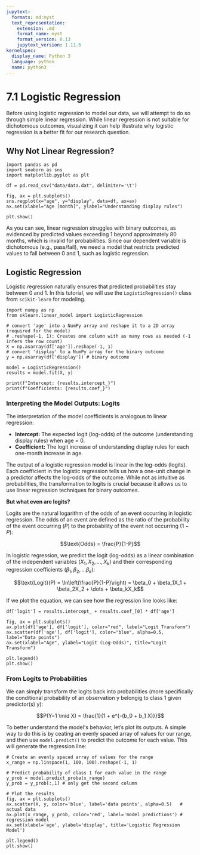 ```yaml
---
jupytext:
  formats: md:myst
  text_representation:
    extension: .md
    format_name: myst
    format_version: 0.13
    jupytext_version: 1.11.5
kernelspec:
  display_name: Python 3
  language: python
  name: python3
---
```


# 7.1 Logistic Regression

Before using logistic regression to model our data, we will attempt to do so through simple linear regression. While linear regression is not suitable for dichotomous outcomes, visualizing it can help illustrate why logistic regression is a better fit for our research question.

## Why Not Linear Regression?

```{code-cell}
import pandas as pd
import seaborn as sns
import matplotlib.pyplot as plt

df = pd.read_csv("data/data.dat", delimiter='\t')

fig, ax = plt.subplots()
sns.regplot(x="age", y="display", data=df, ax=ax)
ax.set(xlabel="Age [month]", ylabel="Understanding display rules")

plt.show()
```

As you can see, linear regression struggles with binary outcomes, as evidenced by predicted values exceeding 1 beyond approximately 80 months, which is invalid for probabilities. Since our dependent variable is dichotomous (e.g., pass/fail), we need a model that restricts predicted values to fall between 0 and 1, such as logistic regression.


## Logistic Regression

Logistic regression naturally ensures that predicted probabilities stay between 0 and 1. In this tutorial, we will use the `LogisticRegression()` class from `scikit-learn` for modeling.

```{code-cell}
import numpy as np
from sklearn.linear_model import LogisticRegression

# convert 'age' into a NumPy array and reshape it to a 2D array (required for the model)
# .reshape(-1, 1): Creates one column with as many rows as needed (-1 infers the row count)
X = np.asarray(df['age']).reshape(-1, 1) 
# convert 'display' to a NumPy array for the binary outcome
y = np.asarray(df['display']) # binary outcome

model = LogisticRegression()
results = model.fit(X, y)

print(f"Intercept: {results.intercept_}")
print(f"Coefficients: {results.coef_}")
```

### Interpreting the Model Outputs: Logits

The interpretation of the model coefficients is analogous to linear regression:
- **Intercept:** The expected logit (log-odds) of the outcome (understanding display rules) when age = 0.
- **Coefficient:** The logit increase of understanding display rules for each one-month increase in age.

The output of a logistic regression model is linear in the log-odds (logits). Each coefficient in the logistic regression tells us how a one-unit change in a predictor affects the log-odds of the outcome. While not as intuitive as probabilities, the transformation to logits is crucial because it allows us to use linear regression techniques for binary outcomes. 

**But what even are logits?**

Logits are the natural logarithm of the odds of an event occurring in logistic regression. The odds of an event are defined as the ratio of the probability of the event occurring ($P$) to the probability of the event not occurring $(1-P)$:

$$\text{Odds} = \frac{P}{1-P}$$

In logistic regression, we predict the logit (log-odds) as a linear combination of the independent variables 
$(X_1, X_2, \dots, X_k)$ and their corresponding regression coefficients $(\beta_1, \beta_2, \dots \beta_k)$:

$$\text{Logit}(P) = \ln\left(\frac{P}{1-P}\right) = \beta_0 + \beta_1X_1 + \beta_2X_2 + \dots + \beta_kX_k$$

If we plot the equation, we can see how the regression line looks like:

```{code-cell}
df['logit'] = results.intercept_ + results.coef_[0] * df['age']

fig, ax = plt.subplots()
ax.plot(df['age'], df['logit'], color="red", label="Logit Transform")
ax.scatter(df['age'], df['logit'], color="blue", alpha=0.5, label="Data points")
ax.set(xlabel="Age", ylabel="Logit (Log-Odds)", title="Logit Transform")

plt.legend()
plt.show()
```

### From Logits to Probabilities

We can simply transform the logits back into probabilities (more specifically the conditional probability of an observation y belongig to class 1 given predictor(s) y):

$$P(Y=1 \mid X) = \frac{1}{1 + e^{-(b_0 + b_1 X)}}$$

To better understand the model's behavior, let’s plot its outputs. A simple way to do this is by ceating an evenly spaced array of values for our range, and then use `model.predict()` to predict the outcome for each value. This will generate the regression line:

```{code-cell}
# Create an evenly spaced array of values for the range 
x_range = np.linspace(1, 100, 100).reshape(-1, 1) 

# Predict probability of class 1 for each value in the range
y_prob = model.predict_proba(x_range)
y_prob = y_prob[:,1] # only get the second column

# Plot the results
fig, ax = plt.subplots()
ax.scatter(X, y, color='blue', label='data points', alpha=0.5)   # actual data
ax.plot(x_range, y_prob, color='red', label='model predictions') # regression model
ax.set(xlabel='age', ylabel='display', title='Logistic Regression Model')

plt.legend()
plt.show()
```